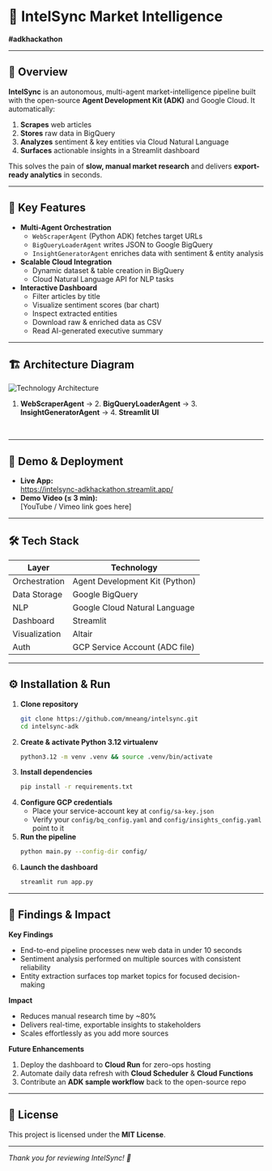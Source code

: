 # 🧠 IntelSync Market Intelligence

**#adkhackathon**

---

## 🚀 Overview

**IntelSync** is an autonomous, multi-agent market-intelligence pipeline built with the open-source **Agent Development Kit (ADK)** and Google Cloud. It automatically:

1. **Scrapes** web articles  
2. **Stores** raw data in BigQuery  
3. **Analyzes** sentiment & key entities via Cloud Natural Language  
4. **Surfaces** actionable insights in a Streamlit dashboard  

This solves the pain of **slow, manual market research** and delivers **export-ready analytics** in seconds.

---

## 🎯 Key Features

- **Multi-Agent Orchestration**  
  - `WebScraperAgent` (Python ADK) fetches target URLs  
  - `BigQueryLoaderAgent` writes JSON to Google BigQuery  
  - `InsightGeneratorAgent` enriches data with sentiment & entity analysis  
- **Scalable Cloud Integration**  
  - Dynamic dataset & table creation in BigQuery  
  - Cloud Natural Language API for NLP tasks  
- **Interactive Dashboard**  
  - Filter articles by title  
  - Visualize sentiment scores (bar chart)  
  - Inspect extracted entities  
  - Download raw & enriched data as CSV  
  - Read AI-generated executive summary  

---

## 🏗 Architecture Diagram

![Technology Architecture](https://github.com/user-attachments/assets/af465f52-3c2c-44db-b9ab-22399130b097)

1. **WebScraperAgent** → 2. **BigQueryLoaderAgent** → 3. **InsightGeneratorAgent** → 4. **Streamlit UI**  
<br/>

---

## 🎥 Demo & Deployment

- **Live App:**  
  https://intelsync-adkhackathon.streamlit.app/  
- **Demo Video (≤ 3 min):**  
  [YouTube / Vimeo link goes here]

---

## 🛠️ Tech Stack

| Layer             | Technology                      |
| ----------------- | ------------------------------- |
| Orchestration     | Agent Development Kit (Python)  |
| Data Storage      | Google BigQuery                 |
| NLP               | Google Cloud Natural Language   |
| Dashboard         | Streamlit                       |
| Visualization     | Altair                          |
| Auth              | GCP Service Account (ADC file)  |

---

## ⚙️ Installation & Run

1. **Clone repository**  
   ```bash
   git clone https://github.com/mneang/intelsync.git
   cd intelsync-adk
   ```
2. **Create & activate Python 3.12 virtualenv**  
   ```bash
   python3.12 -m venv .venv && source .venv/bin/activate
   ```
3. **Install dependencies**  
   ```bash
   pip install -r requirements.txt
   ```
4. **Configure GCP credentials**  
   - Place your service-account key at `config/sa-key.json`  
   - Verify your `config/bq_config.yaml` and `config/insights_config.yaml` point to it
5. **Run the pipeline**  
   ```bash
   python main.py --config-dir config/
   ```
6. **Launch the dashboard**  
   ```bash
   streamlit run app.py
   ```

---

## 🔬 Findings & Impact

**Key Findings**  
- End-to-end pipeline processes new web data in under 10 seconds  
- Sentiment analysis performed on multiple sources with consistent reliability  
- Entity extraction surfaces top market topics for focused decision-making  

**Impact**  
- Reduces manual research time by ~80%  
- Delivers real-time, exportable insights to stakeholders  
- Scales effortlessly as you add more sources  

**Future Enhancements**  
1. Deploy the dashboard to **Cloud Run** for zero-ops hosting  
2. Automate daily data refresh with **Cloud Scheduler** & **Cloud Functions**  
3. Contribute an **ADK sample workflow** back to the open-source repo  

---

## 📄 License

This project is licensed under the **MIT License**.  

---

*Thank you for reviewing IntelSync! 🚀* 
   
